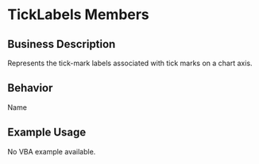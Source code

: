 # TickLabels Members

## Business Description
Represents the tick-mark labels associated with tick marks on a chart axis.

## Behavior
Name

## Example Usage
No VBA example available.